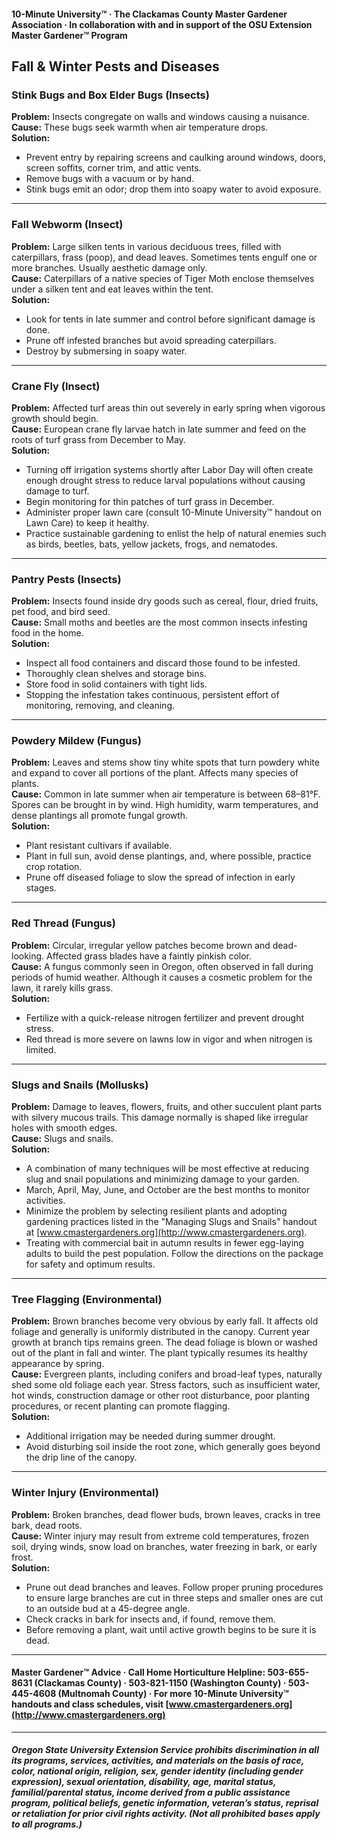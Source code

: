 #### 10-Minute University™ · The Clackamas County Master Gardener Association · In collaboration with and in support of the OSU Extension Master Gardener™ Program

## Fall & Winter Pests and Diseases

### Stink Bugs and Box Elder Bugs (Insects)
**Problem:** Insects congregate on walls and windows causing a nuisance.  
**Cause:** These bugs seek warmth when air temperature drops.  
**Solution:**
- Prevent entry by repairing screens and caulking around windows, doors, screen soffits, corner trim, and attic vents.
- Remove bugs with a vacuum or by hand.
- Stink bugs emit an odor; drop them into soapy water to avoid exposure.

---

### Fall Webworm (Insect)
**Problem:** Large silken tents in various deciduous trees, filled with caterpillars, frass (poop), and dead leaves. Sometimes tents engulf one or more branches. Usually aesthetic damage only.  
**Cause:** Caterpillars of a native species of Tiger Moth enclose themselves under a silken tent and eat leaves within the tent.  
**Solution:**
- Look for tents in late summer and control before significant damage is done.
- Prune off infested branches but avoid spreading caterpillars.
- Destroy by submersing in soapy water.

---

### Crane Fly (Insect)
**Problem:** Affected turf areas thin out severely in early spring when vigorous growth should begin.  
**Cause:** European crane fly larvae hatch in late summer and feed on the roots of turf grass from December to May.  
**Solution:**
- Turning off irrigation systems shortly after Labor Day will often create enough drought stress to reduce larval populations without causing damage to turf.
- Begin monitoring for thin patches of turf grass in December.
- Administer proper lawn care (consult 10-Minute University™ handout on Lawn Care) to keep it healthy.
- Practice sustainable gardening to enlist the help of natural enemies such as birds, beetles, bats, yellow jackets, frogs, and nematodes.

---

### Pantry Pests (Insects)
**Problem:** Insects found inside dry goods such as cereal, flour, dried fruits, pet food, and bird seed.  
**Cause:** Small moths and beetles are the most common insects infesting food in the home.  
**Solution:**
- Inspect all food containers and discard those found to be infested.
- Thoroughly clean shelves and storage bins.
- Store food in solid containers with tight lids.
- Stopping the infestation takes continuous, persistent effort of monitoring, removing, and cleaning.

---

### Powdery Mildew (Fungus)
**Problem:** Leaves and stems show tiny white spots that turn powdery white and expand to cover all portions of the plant. Affects many species of plants.  
**Cause:** Common in late summer when air temperature is between 68–81°F. Spores can be brought in by wind. High humidity, warm temperatures, and dense plantings all promote fungal growth.  
**Solution:**
- Plant resistant cultivars if available.
- Plant in full sun, avoid dense plantings, and, where possible, practice crop rotation.
- Prune off diseased foliage to slow the spread of infection in early stages.

---

### Red Thread (Fungus)
**Problem:** Circular, irregular yellow patches become brown and dead-looking. Affected grass blades have a faintly pinkish color.  
**Cause:** A fungus commonly seen in Oregon, often observed in fall during periods of humid weather. Although it causes a cosmetic problem for the lawn, it rarely kills grass.  
**Solution:**
- Fertilize with a quick-release nitrogen fertilizer and prevent drought stress.
- Red thread is more severe on lawns low in vigor and when nitrogen is limited.

---

### Slugs and Snails (Mollusks)
**Problem:** Damage to leaves, flowers, fruits, and other succulent plant parts with silvery mucous trails. This damage normally is shaped like irregular holes with smooth edges.  
**Cause:** Slugs and snails.  
**Solution:**
- A combination of many techniques will be most effective at reducing slug and snail populations and minimizing damage to your garden.
- March, April, May, June, and October are the best months to monitor activities.
- Minimize the problem by selecting resilient plants and adopting gardening practices listed in the "Managing Slugs and Snails" handout at [www.cmastergardeners.org](http://www.cmastergardeners.org).
- Treating with commercial bait in autumn results in fewer egg-laying adults to build the pest population. Follow the directions on the package for safety and optimum results.

---

### Tree Flagging (Environmental)
**Problem:** Brown branches become very obvious by early fall. It affects old foliage and generally is uniformly distributed in the canopy. Current year growth at branch tips remains green. The dead foliage is blown or washed out of the plant in fall and winter. The plant typically resumes its healthy appearance by spring.  
**Cause:** Evergreen plants, including conifers and broad-leaf types, naturally shed some old foliage each year. Stress factors, such as insufficient water, hot winds, construction damage or other root disturbance, poor planting procedures, or recent planting can promote flagging.  
**Solution:**
- Additional irrigation may be needed during summer drought.
- Avoid disturbing soil inside the root zone, which generally goes beyond the drip line of the canopy.

---

### Winter Injury (Environmental)
**Problem:** Broken branches, dead flower buds, brown leaves, cracks in tree bark, dead roots.  
**Cause:** Winter injury may result from extreme cold temperatures, frozen soil, drying winds, snow load on branches, water freezing in bark, or early frost.  
**Solution:**
- Prune out dead branches and leaves. Follow proper pruning procedures to ensure large branches are cut in three steps and smaller ones are cut to an outside bud at a 45-degree angle.
- Check cracks in bark for insects and, if found, remove them.
- Before removing a plant, wait until active growth begins to be sure it is dead.

---

#### Master Gardener™ Advice · Call Home Horticulture Helpline: 503-655-8631 (Clackamas County) · 503-821-1150 (Washington County) · 503-445-4608 (Multnomah County) · For more 10-Minute University™ handouts and class schedules, visit [www.cmastergardeners.org](http://www.cmastergardeners.org)

---

##### Oregon State University Extension Service prohibits discrimination in all its programs, services, activities, and materials on the basis of race, color, national origin, religion, sex, gender identity (including gender expression), sexual orientation, disability, age, marital status, familial/parental status, income derived from a public assistance program, political beliefs, genetic information, veteran’s status, reprisal or retaliation for prior civil rights activity. (Not all prohibited bases apply to all programs.)